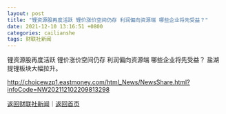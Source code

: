 ```yaml
---
layout: post
title: "锂资源股再度活跃 锂价涨价空间仍存 利润偏向资源端 哪些企业将先受益？"
date: 2021-12-10 13:16:51 +0800
categories: cailianshe
tags: 财联社新闻
---
```

锂资源股再度活跃 锂价涨价空间仍存 利润偏向资源端 哪些企业将先受益？
盐湖提锂板块大幅拉升。

<http://choicewzp1.eastmoney.com/html_News/NewsShare.html?infoCode=NW202112102209813298>

[返回财联社新闻](//finews.withounder.com/cailianshe/)｜[返回首页](//finews.withounder.com/)